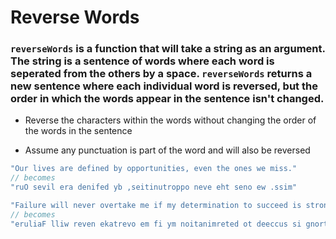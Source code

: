 # Reverse Words

### `reverseWords` is a function that will take a string as an argument. The string is a sentence of words where each word is seperated from the others by a space. `reverseWords` returns a new sentence where each individual word is reversed, but the order in which the words appear in the sentence isn't changed.

* Reverse the characters within the words without changing the order of the words in the sentence

* Assume any punctuation is part of the word and will also be reversed


```javascript
"Our lives are defined by opportunities, even the ones we miss."
// becomes
"ruO sevil era denifed yb ,seitinutroppo neve eht seno ew .ssim"

"Failure will never overtake me if my determination to succeed is strong enough."
// becomes
"eruliaF lliw reven ekatrevo em fi ym noitanimreted ot deeccus si gnorts .hguone"
```
